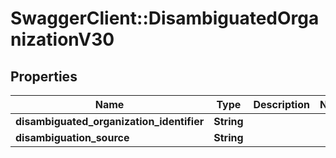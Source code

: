 # SwaggerClient::DisambiguatedOrganizationV30

## Properties
Name | Type | Description | Notes
------------ | ------------- | ------------- | -------------
**disambiguated_organization_identifier** | **String** |  | 
**disambiguation_source** | **String** |  | 


